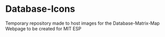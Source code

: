 # Database-Icons
Temporary repository made to host images for the Database-Matrix-Map Webpage to be created for MIT ESP
